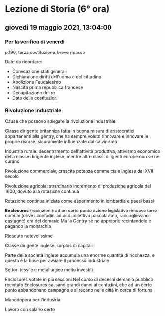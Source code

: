 # Lezione di Storia (6° ora)

## giovedì 19 maggio 2021, 13:04:00
### Per la verifica di venerdì

p.190, terza costituzione,  breve ripasso

Date da ricordare:
* Convcazione stati generali
* Dichiaraione diritti dell'uomo e del cittadino
* Abolizione Feudalesimo
* Nascita prima repubblica francese
* Decapitazione del re
* Date delle costituzioni

### Rivoluzione industriale 

Cause che possono spiegare la rivoluzione industriale

Classe dirigente britannica fatta in buona misura di aristocratici appartenenti alla gentry, che ha sempre voluto rinnovare e innovare le proprie risorse, sicuramente influenzate dal calvinismo

Industria rurale: decentramento dell'attività produttiva, attivismo economico della classe dirigente inglese, mentre altre classi dirigenti europe non se ne curano


Rivoluzione  commerciale, crescita potenza commerciale inglese dal XVII secolo

Rivoluzione agricola: strardinario incremento di produzione agricola del 1600, dovuto alla rotazione continua

Rotazione continua iniziata come esperimento in lombardia e paesi bassi

**Enclosures** (recinzioni): ad un certo punto azione legislativa rimuove terre comuni (dove i contadini ad uso collettivo pascolavano, raccoglievano castagne) era del demanio
Ma la Gentry se ne appropriò recintandole e pagando la monarchia


Ricadute notevolissime

Classe dirigente inglese: surplus di capitali

Parte della società inglese accumula una enorme quantità di ricchezza, e questa è la base per avviare il processo industriale

Settori tessile e metallurgico molto investiti

Enclosures votate in più sessioni
Nel corso di decenni demanio pubblico recintato
Enclosures causano grandi danni ai contadini, che ad un certo punto abbandonano campagne e si recano nelle città in cerca di fortuna

Manodopera per l'industria

Lavoro con salario certo
<!--stackedit_data:
eyJoaXN0b3J5IjpbNTg0ODI5MzY1LC0yNjkwMTIwNzIsOTY3Mz
Y0MDI4LC04NTU1Mzg5NDNdfQ==
-->